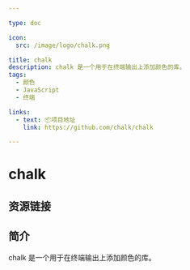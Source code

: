 ```yaml
---

type: doc

icon:
  src: /image/logo/chalk.png

title: chalk
description: chalk 是一个用于在终端输出上添加颜色的库。
tags:
  - 颜色
  - JavaScript
  - 终端

links:
  - text: 📦项目地址
    link: https://github.com/chalk/chalk

---
```


<ShowLogo />

# chalk

<ShowTags />

<ShowBreadcrumb />

## 资源链接

<ShowLinks />

## 简介

chalk 是一个用于在终端输出上添加颜色的库。
